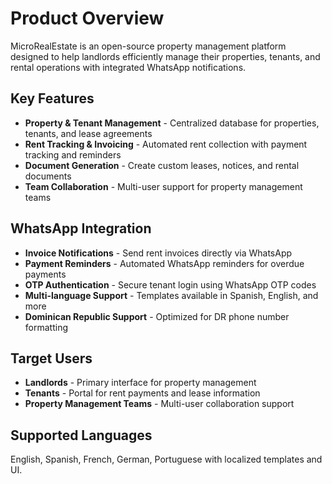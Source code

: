 # Product Overview

MicroRealEstate is an open-source property management platform designed to help landlords efficiently manage their properties, tenants, and rental operations with integrated WhatsApp notifications.

## Key Features

- **Property & Tenant Management** - Centralized database for properties, tenants, and lease agreements
- **Rent Tracking & Invoicing** - Automated rent collection with payment tracking and reminders
- **Document Generation** - Create custom leases, notices, and rental documents
- **Team Collaboration** - Multi-user support for property management teams

## WhatsApp Integration

- **Invoice Notifications** - Send rent invoices directly via WhatsApp
- **Payment Reminders** - Automated WhatsApp reminders for overdue payments
- **OTP Authentication** - Secure tenant login using WhatsApp OTP codes
- **Multi-language Support** - Templates available in Spanish, English, and more
- **Dominican Republic Support** - Optimized for DR phone number formatting

## Target Users

- **Landlords** - Primary interface for property management
- **Tenants** - Portal for rent payments and lease information
- **Property Management Teams** - Multi-user collaboration support

## Supported Languages

English, Spanish, French, German, Portuguese with localized templates and UI.
